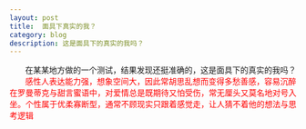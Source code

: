 ```yaml
---
layout: post
title:  面具下真实的我？ 
category: blog
description: 这是面具下的真实的我吗？
---
```

<div class="container">

<p>
	&nbsp;&nbsp;&nbsp;&nbsp;&nbsp;&nbsp;&nbsp;在某某地方做的一个测试，结果发现还挺准确的，这是面具下的真实的我吗？
	<br>
	&nbsp;&nbsp;&nbsp;&nbsp;&nbsp;&nbsp;&nbsp;<span style="color:red">感性人表达能力强，想象空间大，因此常胡思乱想而变得多愁善感，容易沉醉在罗曼蒂克与甜言蜜语中，对爱情总是既期待又怕受伤，常无厘头又莫名地对号入坐。个性属于优柔寡断型，通常不顾现实只跟着感觉走，让人猜不着他的想法与思考逻辑</span>
</p>


</div>